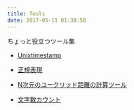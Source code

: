 ```yaml
---
title: Tools
date: 2017-05-11 01:38:58
---
```


ちょっと役立つツール集
- [Unixtimestamp](/tools/unixtimestamp/)

- [正規表現](/tools/regex/)

- [N次元のユークリッド距離の計算ツール](/tools/euclidean-distance)

- [文字数カウント](/tools/word-count/)
